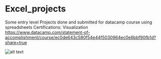 # Excel_projects
Some entry level Projects done and submitted for datacamp course using spreadsheets
Certifications:
Visualization
https://www.datacamp.com/statement-of-accomplishment/course/ec0de643c580f54e44f5030964ec0e6bbf90fb1d?share=true

![alt text](https://www.datacamp.com/statement-of-accomplishment/course/ec0de643c580f54e44f5030964ec0e6bbf90fb1d?raw=1)
